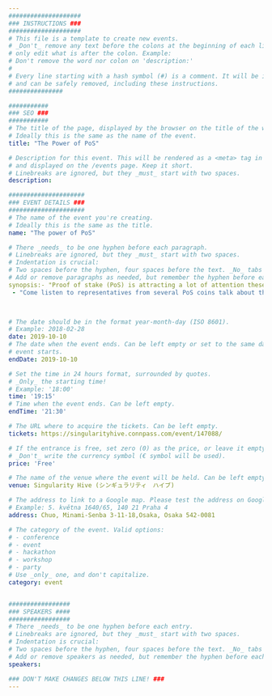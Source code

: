 ```yaml
---
####################
### INSTRUCTIONS ###
####################
# This file is a template to create new events.
# _Don't_ remove any text before the colons at the beginning of each line,
# only edit what is after the colon. Example:
# Don't remove the word nor colon on 'description:'
#
# Every line starting with a hash symbol (#) is a comment. It will be ignored
# and can be safely removed, including these instructions.
###############

###########
### SEO ###
###########
# The title of the page, displayed by the browser on the title of the window.
# Ideally this is the same as the name of the event.
title: "The Power of PoS"

# Description for this event. This will be rendered as a <meta> tag in the HTML,
# and displayed on the /events page. Keep it short.
# Linebreaks are ignored, but they _must_ start with two spaces.
description: 

#####################
### EVENT DETAILS ###
#####################
# The name of the event you're creating.
# Ideally this is the same as the title.
name: "The power of PoS"

# There _needs_ to be one hyphen before each paragraph.
# Linebreaks are ignored, but they _must_ start with two spaces.
# Indentation is crucial:
# Two spaces before the hyphen, four spaces before the text. _No_ tabs allowed.
# Add or remove paragraphs as needed, but remember the hyphen before each entry.
synopsis:- "Proof of stake (PoS) is attracting a lot of attention these days, with Ethereum switching over from proof of work (PoW). PoS is an alternative process for transaction verification on a blockchain. Recently, it is increasing in popularity and being adopted by many cryptocurrencies, for several key reasons. PoS systems do not need to consume large amounts of energy as PoW, while still securing the network. Also, by staking one's coins, one can earn passive income from holding crypto, far more than other traditional savings methods. Many new companies are being created to help users receive income from staking or delegating coins." 
 - "Come listen to representatives from several PoS coins talk about the present and future of PoS!" 

 

# The date should be in the format year-month-day (ISO 8601).
# Example: 2018-02-28
date: 2019-10-10
# The date when the event ends. Can be left empty or set to the same day the
# event starts.
endDate: 2019-10-10

# Set the time in 24 hours format, surrounded by quotes.
# _Only_ the starting time!
# Example: '18:00'
time: '19:15'
# Time when the event ends. Can be left empty.
endTime: '21:30'

# The URL where to acquire the tickets. Can be left empty.
tickets: https://singularityhive.connpass.com/event/147088/

# If the entrance is free, set zero (0) as the price, or leave it empty.
# _Don't_ write the currency symbol (€ symbol will be used).
price: 'Free'

# The name of the venue where the event will be held. Can be left empty.
venue: Singularity Hive (シンギュラリティ　ハイブ)

# The address to link to a Google map. Please test the address on Google Maps.
# Example: 5. května 1640/65, 140 21 Praha 4
address: Chuo, Minami-Senba 3-11-18,Osaka, Osaka 542-0081

# The category of the event. Valid options:
# - conference
# - event
# - hackathon
# - workshop
# - party
# Use _only_ one, and don't capitalize.
category: event


#################
### SPEAKERS ####
#################
# There _needs_ to be one hyphen before each entry.
# Linebreaks are ignored, but they _must_ start with two spaces.
# Indentation is crucial:
# Two spaces before the hyphen, four spaces before the text. _No_ tabs allowed.
# Add or remove speakers as needed, but remember the hyphen before each entry.
speakers:

### DON'T MAKE CHANGES BELOW THIS LINE! ###
---
```

<!-- ### DON'T MAKE CHANGES BELOW THIS LINE! ### -->

<Event-Content/>
